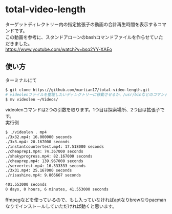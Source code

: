 # total-video-length
ターゲットディレクトリー内の指定拡張子の動画の合計再生時間を表示するコマンドです。  
この動画を参考に、スタンドアローンのbashコマンドファイルを作らせていただきました。  
https://www.youtube.com/watch?v=bsq2YY-XAEo

## 使い方
ターミナルにて
```bash
$ git clone https://github.com/martian17/total-video-length.git
# videolenファイルを整理したいディレクトリーに移動させるか、/usr/binなどのコマンド置き場に移動させ、使ってください。
$ mv videolen ~/Videos/
```
videolenコマンドは2つの引数を取ります。1つ目は探索場所、2つ目は拡張子です。  
実行例
```bash
$ ./videolen . mp4
./3x32.mp4: 16.000000 seconds
./3x3.mp4: 20.167000 seconds
./instantcountertest.mp4: 17.518000 seconds
./cheaprep1.mp4: 74.367000 seconds
./shakyprogress.mp4: 82.167000 seconds
./cheaprep.mp4: 139.967000 seconds
./servertest.mp4: 16.333333 seconds
./3x31.mp4: 25.167000 seconds
./risashine.mp4: 9.866667 seconds

401.553000 seconds
0 days, 0 hours, 6 minutes, 41.553000 seconds
```
  
ffmpegなどを使っているので、もし入っていなければaptなりbrewなりpacmanなりでインストールしていただければ動くと思います。
